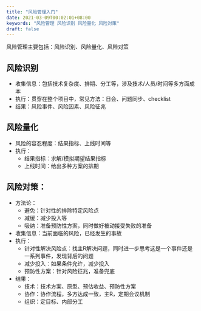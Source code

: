 ```yaml
---
title: "风险管理入门"
date: 2021-03-09T00:02:01+08:00
keywords: "风险管理 风险识别 风险量化 风险对策"
draft: false
---
```


风险管理主要包括：风险识别、风险量化、风险对策

## 风险识别
* 收集信息：包括技术复杂度、排期、分工等，涉及技术/人员/时间等多方面成本
* 执行：贯穿在整个项目中，常见方法：日会、问题同步、checklist
* 结果：风险事件、风险因素、风险征兆

## 风险量化
* 风险的容忍程度：结果指标、上线时间等
* 执行：
    * 结果指标：求解/模拟期望结果指标
    * 上线时间：给出多种方案的排期

## 风险对策：
* 方法论：
    * 避免：针对性的排除特定风险点
    * 减缓：减少投入等
    * 吸纳：准备预防性方案，同时做好被动接受失败的准备
* 收集信息：当前面临的风险，已经发生的事故
* 执行：
    * 针对性解决风险点：找主R解决问题，同时进一步思考这是一个事件还是一系列事件，发现背后的问题
    * 减少投入：如果条件允许，减少投入
    * 预防性方案：针对风险征兆，准备兜底
* 结果：
    * 技术：技术方案、原型、预估收益、预防性方案
    * 协作：协作流程，多方达成一致，主R，定期会议机制
    * 组织：定目标、内部分工
